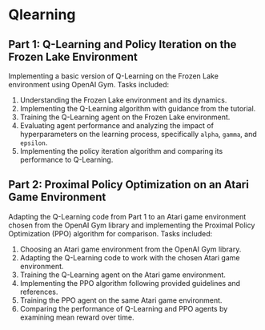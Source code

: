 # Qlearning

## Part 1: Q-Learning and Policy Iteration on the Frozen Lake Environment

Implementing a basic version of Q-Learning on the Frozen Lake environment using OpenAI Gym. Tasks included:
1. Understanding the Frozen Lake environment and its dynamics.
2. Implementing the Q-Learning algorithm with guidance from the tutorial.
3. Training the Q-Learning agent on the Frozen Lake environment.
4. Evaluating agent performance and analyzing the impact of hyperparameters on the learning process, specifically `alpha`, `gamma`, and `epsilon`.
5. Implementing the policy iteration algorithm and comparing its performance to Q-Learning.

## Part 2: Proximal Policy Optimization on an Atari Game Environment

Adapting the Q-Learning code from Part 1 to an Atari game environment chosen from the OpenAI Gym library and implementing the Proximal Policy Optimization (PPO) algorithm for comparison. Tasks included:
1. Choosing an Atari game environment from the OpenAI Gym library.
2. Adapting the Q-Learning code to work with the chosen Atari game environment.
3. Training the Q-Learning agent on the Atari game environment.
4. Implementing the PPO algorithm following provided guidelines and references.
5. Training the PPO agent on the same Atari game environment.
6. Comparing the performance of Q-Learning and PPO agents by examining mean reward over time.
